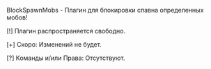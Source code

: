 BlockSpawnMobs - Плагин для блокировки спавна определенных мобов!

[!] Плагин распространяется свободно.

[+] Скоро: Изменений не будет.

[?] Команды и/или Права: Отсутствуют.
